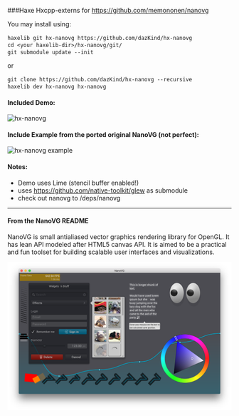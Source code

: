 
###Haxe Hxcpp-externs for https://github.com/memononen/nanovg


You may install using:
```
haxelib git hx-nanovg https://github.com/dazKind/hx-nanovg
cd <your haxelib-dir>/hx-nanovg/git/
git submodule update --init
```
or
```
git clone https://github.com/dazKind/hx-nanovg --recursive
haxelib dev hx-nanovg hx-nanovg
```

#### Included Demo:
![hx-nanovg](http://developium.net/pics/nanovg2.png)

#### Include Example from the ported original NanoVG (not perfect):
![hx-nanovg example](https://dl.dropboxusercontent.com/u/79150615/nanovg_example_in_haxe.png)

#### Notes:
* Demo uses Lime (stencil buffer enabled!)
* uses https://github.com/native-toolkit/glew as submodule
* check out nanovg to /deps/nanovg


---
#### From the NanoVG README

NanoVG is small antialiased vector graphics rendering library for OpenGL. It has lean API modeled after HTML5 canvas API. It is aimed to be a practical and fun toolset for building scalable user interfaces and visualizations.

![nanvg](https://github.com/memononen/nanovg/raw/master/example/screenshot-01.png?raw=true)

